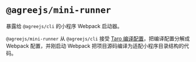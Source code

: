 # `@agreejs/mini-runner`

暴露给 `@agreejs/cli` 的小程序 Webpack 启动器。

`@agreejs/mini-runner` 从 `@agreejs/cli` 接受 [Taro 编译配置](https://taro-docs.jd.com/taro/docs/config.html)，把编译配置分解成 Webpack 配置，并刚启动 Webpack 把项目源码编译为适配小程序目录结构的代码。
